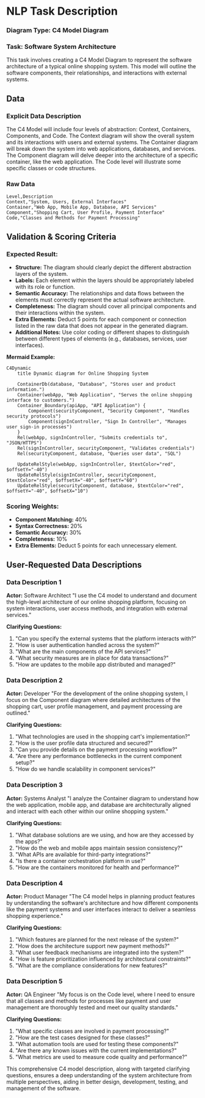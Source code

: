 # NLP Task Description

### Diagram Type: C4 Model Diagram
### Task: Software System Architecture
This task involves creating a C4 Model Diagram to represent the software architecture of a typical online shopping system. This model will outline the software components, their relationships, and interactions with external systems.

## Data
### Explicit Data Description
The C4 Model will include four levels of abstraction: Context, Containers, Components, and Code. The Context diagram will show the overall system and its interactions with users and external systems. The Container diagram will break down the system into web applications, databases, and services. The Component diagram will delve deeper into the architecture of a specific container, like the web application. The Code level will illustrate some specific classes or code structures.

### Raw Data

```csv
Level,Description
Context,"System, Users, External Interfaces"
Container,"Web App, Mobile App, Database, API Services"
Component,"Shopping Cart, User Profile, Payment Interface"
Code,"Classes and Methods for Payment Processing"
```

## Validation & Scoring Criteria

### Expected Result:
- **Structure:** The diagram should clearly depict the different abstraction layers of the system.
- **Labels:** Each element within the layers should be appropriately labeled with its role or function.
- **Semantic Accuracy:** The relationships and data flows between the elements must correctly represent the actual software architecture.
- **Completeness:** The diagram should cover all principal components and their
  interactions within the system.
- **Extra Elements:** Deduct 5 points for each component or connection listed
  in the raw data that does not appear in the generated diagram.
- **Additional Notes:** Use color coding or different shapes to distinguish between different types of elements (e.g., databases, services, user interfaces).

**Mermaid Example:**

```mermaid
C4Dynamic
    title Dynamic diagram for Online Shopping System

    ContainerDb(database, "Database", "Stores user and product information.")
    Container(webApp, "Web Application", "Serves the online shopping interface to customers.")
    Container_Boundary(apiApp, "API Application") {
        Component(securityComponent, "Security Component", "Handles security protocols")
        Component(signInController, "Sign In Controller", "Manages user sign-in processes")
    }
    Rel(webApp, signInController, "Submits credentials to", "JSON/HTTPS")
    Rel(signInController, securityComponent, "Validates credentials")
    Rel(securityComponent, database, "Queries user data", "SQL")

    UpdateRelStyle(webApp, signInController, $textColor="red", $offsetY="-40")
    UpdateRelStyle(signInController, securityComponent, $textColor="red", $offsetX="-40", $offsetY="60")
    UpdateRelStyle(securityComponent, database, $textColor="red", $offsetY="-40", $offsetX="10")
```

### Scoring Weights:
- **Component Matching:** 40%
- **Syntax Correctness:** 20%
- **Semantic Accuracy:** 30%
- **Completeness:** 10%
- **Extra Elements:** Deduct 5 points for each unnecessary element.

## User-Requested Data Descriptions

### Data Description 1
**Actor:** Software Architect
"I use the C4 model to understand and document the high-level architecture of our online shopping platform, focusing on system interactions, user access methods, and integration with external services."

**Clarifying Questions:**
1. "Can you specify the external systems that the platform interacts with?"
2. "How is user authentication handled across the system?"
3. "What are the main components of the API services?"
4. "What security measures are in place for data transactions?"
5. "How are updates to the mobile app distributed and managed?"

### Data Description 2
**Actor:** Developer
"For the development of the online shopping system, I focus on the Component diagram where detailed architectures of the shopping cart, user profile management, and payment processing are outlined."

**Clarifying Questions:**
1. "What technologies are used in the shopping cart's implementation?"
2. "How is the user profile data structured and secured?"
3. "Can you provide details on the payment processing workflow?"
4. "Are there any performance bottlenecks in the current component setup?"
5. "How do we handle scalability in component services?"

### Data Description 3
**Actor:** Systems Analyst
"I analyze the Container diagram to understand how the web application, mobile app, and database are architecturally aligned and interact with each other within our online shopping system."

**Clarifying Questions:**
1. "What database solutions are we using, and how are they accessed by the apps?"
2. "How do the web and mobile apps maintain session consistency?"
3. "What APIs are available for third-party integrations?"
4. "Is there a container orchestration platform in use?"
5. "How are the containers monitored for health and performance?"

### Data Description 4
**Actor:** Product Manager
"The C4 model helps in planning product features by understanding the software's architecture and how different components like the payment systems and user interfaces interact to deliver a seamless shopping experience."

**Clarifying Questions:**
1. "Which features are planned for the next release of the system?"
2. "How does the architecture support new payment methods?"
3. "What user feedback mechanisms are integrated into the system?"
4. "How is feature prioritization influenced by architectural constraints?"
5. "What are the compliance considerations for new features?"

### Data Description 5
**Actor:** QA Engineer
"My focus is on the Code level, where I need to ensure that all classes and methods for processes like payment and user management are thoroughly tested and meet our quality standards."

**Clarifying Questions:**
1. "What specific classes are involved in payment processing?"
2. "How are the test cases designed for these classes?"
3. "What automation tools are used for testing these components?"
4. "Are there any known issues with the current implementations?"
5. "What metrics are used to measure code quality and performance?"

This comprehensive C4 model description, along with targeted clarifying questions, ensures a deep understanding of the system architecture from multiple perspectives, aiding in better design, development, testing, and management of the software.
